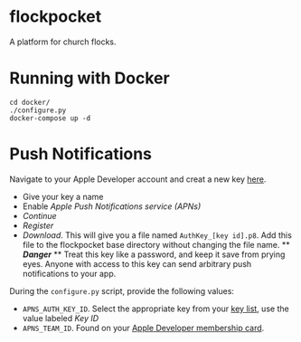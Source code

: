 # flockpocket
A platform for church flocks.

# Running with Docker
~~~
cd docker/
./configure.py
docker-compose up -d
~~~


# Push Notifications
Navigate to your Apple Developer account and creat a new key [here](https://developer.apple.com/account/resources/authkeys/list).
* Give your key a name
* Enable *Apple Push Notifications service (APNs)*
* *Continue*
* *Register*
* *Download*. This will give you a file named `AuthKey_[key id].p8`.
Add this file to the flockpocket base directory without changing the file name.
\** ***Danger*** **  Treat this key like a password, and keep it save from prying eyes.
Anyone with access to this key can send arbitrary push notifications to your app.

During the `configure.py` script, provide the following values:
* `APNS_AUTH_KEY_ID`. Select the appropriate key from your [key list](https://developer.apple.com/account/resources/authkeys/list), use the value labeled *Key ID*
* `APNS_TEAM_ID`. Found on your [Apple Developer membership card](https://developer.apple.com/account#MembershipDetailsCard).
